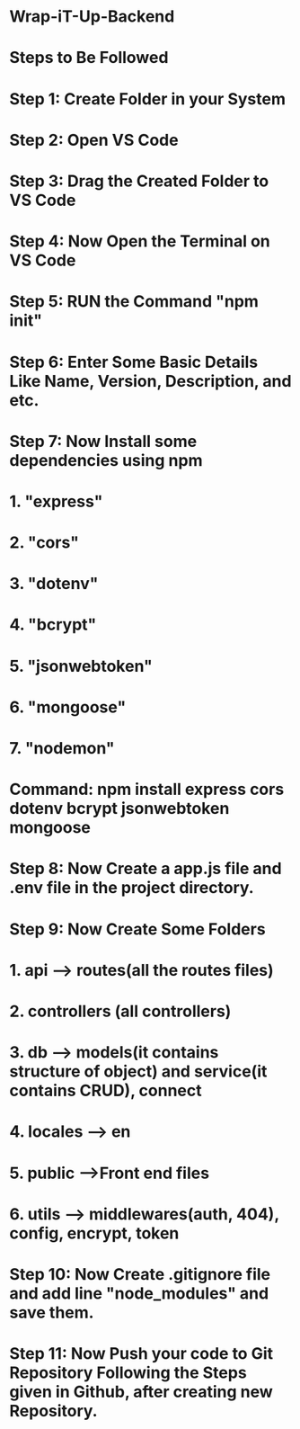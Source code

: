 # Wrap-iT-Up-Backend

# Steps to Be Followed
# Step 1: Create Folder in your System
# Step 2: Open VS Code 
# Step 3: Drag the Created Folder to VS Code
# Step 4: Now Open the Terminal on VS Code
# Step 5: RUN the Command "npm init"
# Step 6: Enter Some Basic Details Like Name, Version, Description, and etc.
# Step 7: Now Install some dependencies using npm 
#        1. "express"
#        2. "cors"
#        3. "dotenv"
#        4. "bcrypt"
#        5. "jsonwebtoken"
#        6. "mongoose"
#        7. "nodemon"
#    Command: npm install express cors dotenv bcrypt jsonwebtoken mongoose
# Step 8: Now Create a app.js file and .env file in the project directory.
# Step 9: Now Create Some Folders
#        1. api  --> routes(all the routes files)
#        2. controllers (all controllers)
#        3. db   --> models(it contains structure of object) and service(it contains CRUD), connect
#        4. locales  --> en
#        5. public   -->Front end files 
#        6. utils    --> middlewares(auth, 404), config, encrypt, token
# Step 10: Now Create .gitignore file and add line "node_modules" and save them.
# Step 11: Now Push your code to Git Repository Following the Steps given in Github, after creating new Repository.